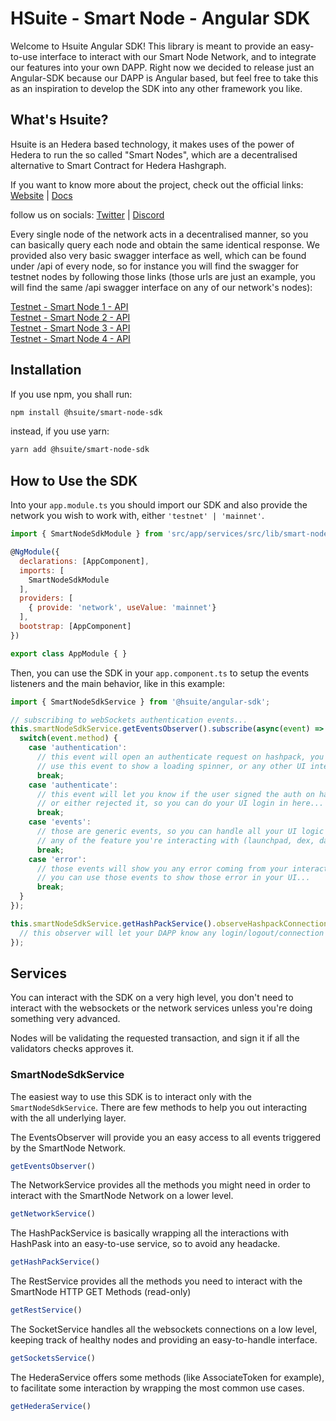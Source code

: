 # HSuite - Smart Node - Angular SDK
Welcome to Hsuite Angular SDK!
This library is meant to provide an easy-to-use interface to interact with our Smart Node Network, and to integrate our features into your own DAPP.
Right now we decided to release just an Angular-SDK because our DAPP is Angular based, but feel free to take this as an inspiration to develop the SDK into any other framework you like.

## What's Hsuite?
Hsuite is an Hedera based technology, it makes uses of the power of Hedera to run the so called "Smart Nodes", which are a decentralised alternative to Smart Contract for Hedera Hashgraph.

If you want to know more about the project, check out the official links:
[Website](https://www.hsuite.finance/) |
[Docs](https://docs.hsuite.finance/)

follow us on socials:
[Twitter](https://twitter.com/hbarsuite) |
[Discord](https://discord.gg/tHn2BXV5hk)

Every single node of the network acts in a decentralised manner, so you can basically query each node and obtain the same identical response.
We provided also very basic swagger interface as well, which can be found under /api of every node, so for instance you will find the swagger for testnet nodes by following those links (those urls are just an example, you will find the same /api swagger interface on any of our network's nodes):

[Testnet - Smart Node 1 - API](https://testnet-sn1.hbarsuite.network/api)\
[Testnet - Smart Node 2 - API](https://testnet-sn2.hbarsuite.network/api)\
[Testnet - Smart Node 3 - API](https://testnet-sn3.hbarsuite.network/api)\
[Testnet - Smart Node 4 - API](https://testnet-sn4.hbarsuite.network/api)
## Installation
If you use npm, you shall run:
```bash
npm install @hsuite/smart-node-sdk
```
instead, if you use yarn:
```bash
yarn add @hsuite/smart-node-sdk
```

## How to Use the SDK
Into your `app.module.ts` you should import our SDK and also provide the network you wish to work with, either `'testnet' | 'mainnet'`.

```js
import { SmartNodeSdkModule } from 'src/app/services/src/lib/smart-node-sdk.module';

@NgModule({
  declarations: [AppComponent],
  imports: [
    SmartNodeSdkModule
  ],
  providers: [
    { provide: 'network', useValue: 'mainnet'}
  ],
  bootstrap: [AppComponent]
})

export class AppModule { }
```

Then, you can use the SDK in your `app.component.ts` to setup the events listeners and the main behavior, like in this example:

```js
import { SmartNodeSdkService } from '@hsuite/angular-sdk';

// subscribing to webSockets authentication events...
this.smartNodeSdkService.getEventsObserver().subscribe(async(event) => {
  switch(event.method) {
    case 'authentication':
      // this event will open an authenticate request on hashpack, you can
      // use this event to show a loading spinner, or any other UI interaction...
      break;
    case 'authenticate':
      // this event will let you know if the user signed the auth on hashpack,
      // or either rejected it, so you can do your UI login in here...
      break;
    case 'events':
      // those are generic events, so you can handle all your UI logic related to
      // any of the feature you're interacting with (launchpad, dex, dao, etc)
      break;
    case 'error':
      // those events will show you any error coming from your interaction with smart nodes
      // you can use those events to show those error in your UI...
      break;
  }    
});  

this.smartNodeSdkService.getHashPackService().observeHashpackConnection.subscribe(async(savedData) => {
  // this observer will let your DAPP know any login/logout/connection events related to hashpack itself...
});
```

## Services
You can interact with the SDK on a very high level, you don't need to interact with the websockets 
or the network services unless you're doing something very advanced.

Nodes will be validating the requested transaction, and sign it if all the validators checks approves it.

### SmartNodeSdkService
The easiest way to use this SDK is to interact only with the `SmartNodeSdkService`.
There are few methods to help you out interacting with the all underlying layer.

The EventsObserver will provide you an easy access to all events triggered by the SmartNode Network.
```js
getEventsObserver()
```

The NetworkService provides all the methods you might need in order to interact with the SmartNode Network on a lower level.
```js
getNetworkService()
```

The HashPackService is basically wrapping all the interactions with HashPask into an easy-to-use service, so to avoid any headacke. 
```js
getHashPackService()
```

The RestService provides all the methods you need to interact with the SmartNode HTTP GET Methods (read-only)
```js
getRestService()
```

The SocketService handles all the websockets connections on a low level, keeping track of healthy nodes and providing an easy-to-handle interface.
```js
getSocketsService()
```

The HederaService offers some methods (like AssociateToken for example), to facilitate some interaction by wrapping the most common use cases.
```js
getHederaService()
```